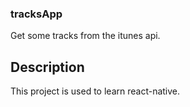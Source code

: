### tracksApp
Get some tracks from the itunes api.

## Description
This project is used to learn react-native.
